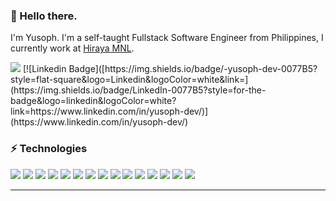 ### 👋 Hello there.
I'm Yusoph. I'm a self-taught Fullstack Software Engineer from Philippines, I currently work at [Hiraya MNL](https://hirayamnl.com).

<img src="https://img.shields.io/badge/LinkedIn-0077B5?style=for-the-badge&logo=linkedin&logoColor=white">
[![Linkedin Badge]([https://img.shields.io/badge/-yusoph-dev-0077B5?style=flat-square&logo=Linkedin&logoColor=white&link=](https://img.shields.io/badge/LinkedIn-0077B5?style=for-the-badge&logo=linkedin&logoColor=white?link=https://www.linkedin.com/in/yusoph-dev/)](https://www.linkedin.com/in/yusoph-dev/)


### ⚡ Technologies

<img src="https://img.shields.io/badge/-PHP-777BB4?style=flat-square&logo=php&logoColor=FFFFFF"> 
<img src="https://img.shields.io/badge/-Laravel-FF2D20?style=flat-square&logo=laravel&logoColor=FFFFFF">
<img src="https://img.shields.io/badge/-JavaScript-F7DF1E?style=flat-square&logo=javascript&logoColor=FFFFFF">
<img src="https://img.shields.io/badge/-VueJS-4FC08D?style=flat-square&logo=vue.js&logoColor=FFFFFF">
<img src="https://img.shields.io/badge/-NodeJS-339933?style=flat-square&logo=Node.js&logoColor=FFFFFF">
<img src="https://img.shields.io/badge/-Python-3776AB?style=flat-square&logo=python&logoColor=FFFFFF">
<img src="https://img.shields.io/badge/-HTML5-E34F26?style=flat-square&logo=html5&logoColor=FFFFFF">
<img src="https://img.shields.io/badge/-CSS3-1572B6?style=flat-square&logo=css3&logoColor=FFFFFF">
<img src="https://img.shields.io/badge/-MySQL-4479A1?style=flat-square&logo=mysql&logoColor=FFFFFF">
<img src="https://img.shields.io/badge/-MongoDB-47A248?style=flat-square&logo=mongodb&logoColor=FFFFFF">
<img src="https://img.shields.io/badge/-Docker-2496ED?style=flat-square&logo=docker&logoColor=FFFFFF">
<img src="https://img.shields.io/badge/-Google Cloud-4285F4?style=flat-square&logo=google-cloud&logoColor=FFFFFF">
<img src="https://img.shields.io/badge/-GitHub Actions-2088FF?style=flat-square&logo=github-actions&logoColor=FFFFFF">
<img src="https://img.shields.io/badge/-Linux-FCC624?style=flat-square&logo=linux&logoColor=000000">
<img src="https://img.shields.io/badge/-Git-F05032?style=flat-square&logo=git&logoColor=FFFFFF">

---

<!-- ![GitHub stats](https://github-readme-stats.vercel.app/api?username=yusoph-dev&show_icons=true&title_color=black&icon_color=black&text_color=black&bg_color=fffff) ![Top languages](https://github-readme-stats.vercel.app/api/top-langs/?username=yusoph-dev&layout=compact) -->

<!--
**yusoph-dev/yusoph-dev** is a ✨ _special_ ✨ repository because its `README.md` (this file) appears on your GitHub profile.

Here are some ideas to get you started:

- 🔭 I’m currently working on ...
- 🌱 I’m currently learning ...
- 👯 I’m looking to collaborate on ...
- 🤔 I’m looking for help with ...
- 💬 Ask me about ...
- 📫 How to reach me: ...
- 😄 Pronouns: ...
- ⚡ Fun fact: ...
-->
